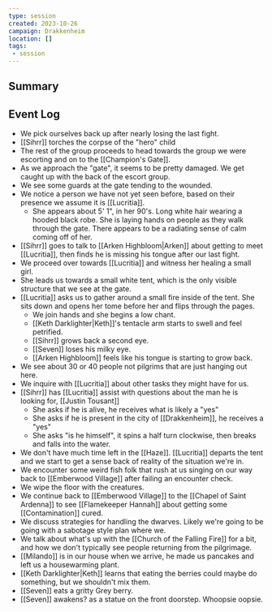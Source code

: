 ```yaml
---
type: session
created: 2023-10-26
campaign: Drakkenheim
location: []
tags:
 - session
---
```



## Summary

## Event Log

- We pick ourselves back up after nearly losing the last fight.
- [[Sihrr]] torches the corpse of the "hero" child
- The rest of the group proceeds to head towards the group we were escorting and on to the [[Champion's Gate]].
- As we approach the "gate", it seems to be pretty damaged. We get caught up with the back of the escort group.
- We see some guards at the gate tending to the wounded.
- We notice a person we have not yet seen before, based on their presence we assume it is [[Lucritia]].
	- She appears about 5' 1", in her 90's. Long white hair wearing a hooded black robe. She is laying hands on people as they walk through the gate. There appears to be a radiating sense of calm coming off of her.
- [[Sihrr]] goes to talk to [[Arken Highbloom|Arken]] about getting to meet [[Lucritia]], then finds he is missing his tongue after our last fight.
- We proceed over towards [[Lucritia]] and witness her healing a small girl.
- She leads us towards a small white tent, which is the only visible structure that we see at the gate.
- [[Lucritia]] asks us to gather around a small fire inside of the tent. She sits down and opens her tome before her and flips through the pages.
	- We join hands and she begins a low chant.
	- [[Keth Darklighter|Keth]]'s tentacle arm starts to swell and feel petrified.
	- [[Sihrr]] grows back a second eye.
	- [[Seven]] loses his milky eye.
	- [[Arken Highbloom]] feels like his tongue is starting to grow back.
- We see about 30 or 40 people not pilgrims that are just hanging out here.
- We inquire with [[Lucritia]] about other tasks they might have for us.
- [[Sihrr]] has [[Lucritia]] assist with questions about the man he is looking for, [[Justin Tousant]]
	- She asks if he is alive, he receives what is likely a "yes"
	- She asks if he is present in the city of [[Drakkenheim]], he receives a "yes"
	- She asks "is he himself", it spins a half turn clockwise, then breaks and falls into the water.
- We don't have much time left in the [[Haze]]. [[Lucritia]] departs the tent and we start to get a sense back of reality of the situation we're in.
- We encounter some weird fish folk that rush at us singing on our way back to [[Emberwood Village]] after failing an encounter check.
- We wipe the floor with the creatures.
- We continue back to [[Emberwood Village]] to the [[Chapel of Saint Ardenna]] to see [[Flamekeeper Hannah]] about getting some [[Contamination]] cured.
- We discuss strategies for handling the dwarves. Likely we're going to be going with a sabotage style plan where we. 
- We talk about what's up with the [[Church of the Falling Fire]] for a bit, and how we don't typically see people returning from the pilgrimage.
- [[Milando]] is in our house when we arrive, he made us pancakes and left us a housewarming plant.
- [[Keth Darklighter|Keth]] learns that eating the berries could maybe do something, but we shouldn't mix them.
- [[Seven]] eats a gritty Grey berry.
- [[Seven]] awakens? as a statue on the front doorstep. Whoopsie oopsie.
